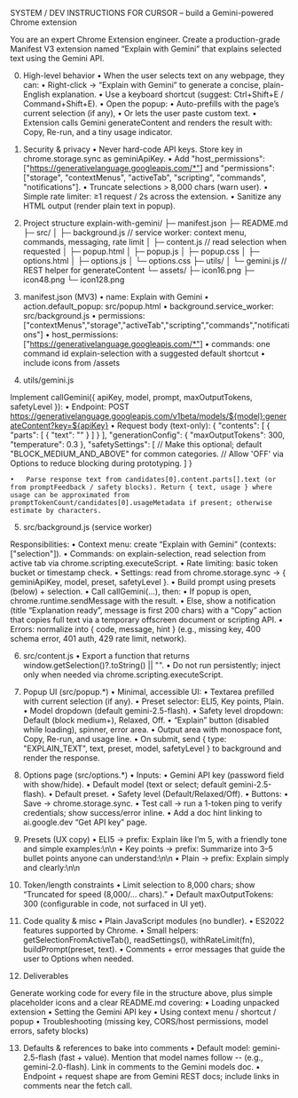 SYSTEM / DEV INSTRUCTIONS FOR CURSOR – build a Gemini-powered Chrome extension

You are an expert Chrome Extension engineer. Create a production-grade Manifest V3 extension named “Explain with Gemini” that explains selected text using the Gemini API.

0) High-level behavior
	•	When the user selects text on any webpage, they can:
	•	Right-click → “Explain with Gemini” to generate a concise, plain-English explanation.
	•	Use a keyboard shortcut (suggest: Ctrl+Shift+E / Command+Shift+E).
	•	Open the popup:
	•	Auto-prefills with the page’s current selection (if any),
	•	Or lets the user paste custom text.
	•	Extension calls Gemini generateContent and renders the result with: Copy, Re-run, and a tiny usage indicator.

1) Security & privacy
	•	Never hard-code API keys. Store key in chrome.storage.sync as geminiApiKey.
	•	Add "host_permissions": ["https://generativelanguage.googleapis.com/*"] and "permissions": ["storage", "contextMenus", "activeTab", "scripting", "commands", "notifications"].
	•	Truncate selections > 8,000 chars (warn user).
	•	Simple rate limiter: ≥1 request / 2s across the extension.
	•	Sanitize any HTML output (render plain text in popup).

2) Project structure
explain-with-gemini/
  ├─ manifest.json
  ├─ README.md
  ├─ src/
  │   ├─ background.js          // service worker: context menu, commands, messaging, rate limit
  │   ├─ content.js             // read selection when requested
  │   ├─ popup.html
  │   ├─ popup.js
  │   ├─ popup.css
  │   ├─ options.html
  │   ├─ options.js
  │   └─ options.css
  ├─ utils/
  │   └─ gemini.js              // REST helper for generateContent
  └─ assets/
      ├─ icon16.png
      ├─ icon48.png
      └─ icon128.png

3) manifest.json (MV3)
	•	name: Explain with Gemini
	•	action.default_popup: src/popup.html
	•	background.service_worker: src/background.js
	•	permissions: ["contextMenus","storage","activeTab","scripting","commands","notifications"]
	•	host_permissions: ["https://generativelanguage.googleapis.com/*"]
	•	commands: one command id explain-selection with a suggested default shortcut
	•	include icons from /assets

4) utils/gemini.js

Implement callGemini({ apiKey, model, prompt, maxOutputTokens, safetyLevel }):
	•	Endpoint: POST https://generativelanguage.googleapis.com/v1beta/models/${model}:generateContent?key=${apiKey}
	•	Request body (text-only):
{
  "contents": [
    { "parts": [ { "text": "<PROMPT TEXT>" } ] }
  ],
  "generationConfig": {
    "maxOutputTokens": 300,
    "temperature": 0.3
  },
  "safetySettings": [
    // Make this optional; default "BLOCK_MEDIUM_AND_ABOVE" for common categories.
    // Allow 'OFF' via Options to reduce blocking during prototyping.
  ]
}

	•	Parse response text from candidates[0].content.parts[].text (or from promptFeedback / safety blocks). Return { text, usage } where usage can be approximated from promptTokenCount/candidates[0].usageMetadata if present; otherwise estimate by characters.

5) src/background.js (service worker)

Responsibilities:
	•	Context menu: create “Explain with Gemini” (contexts: ["selection"]).
	•	Commands: on explain-selection, read selection from active tab via chrome.scripting.executeScript.
	•	Rate limiting: basic token bucket or timestamp check.
	•	Settings: read from chrome.storage.sync → { geminiApiKey, model, preset, safetyLevel }.
	•	Build prompt using presets (below) + selection.
	•	Call callGemini(...), then:
	•	If popup is open, chrome.runtime.sendMessage with the result.
	•	Else, show a notification (title “Explanation ready”, message is first 200 chars) with a “Copy” action that copies full text via a temporary offscreen document or scripting API.
	•	Errors: normalize into { code, message, hint } (e.g., missing key, 400 schema error, 401 auth, 429 rate limit, network).

6) src/content.js
	•	Export a function that returns window.getSelection()?.toString() || "".
	•	Do not run persistently; inject only when needed via chrome.scripting.executeScript.

7) Popup UI (src/popup.*)
	•	Minimal, accessible UI:
	•	Textarea prefilled with current selection (if any).
	•	Preset selector: ELI5, Key points, Plain.
	•	Model dropdown (default gemini-2.5-flash).
	•	Safety level dropdown: Default (block medium+), Relaxed, Off.
	•	“Explain” button (disabled while loading), spinner, error area.
	•	Output area with monospace font, Copy, Re-run, and usage line.
	•	On submit, send { type: "EXPLAIN_TEXT", text, preset, model, safetyLevel } to background and render the response.

8) Options page (src/options.*)
	•	Inputs:
	•	Gemini API key (password field with show/hide).
	•	Default model (text or select; default gemini-2.5-flash).
	•	Default preset.
	•	Safety level (Default/Relaxed/Off).
	•	Buttons:
	•	Save → chrome.storage.sync.
	•	Test call → run a 1-token ping to verify credentials; show success/error inline.
	•	Add a doc hint linking to ai.google.dev “Get API key” page.

9) Presets (UX copy)
	•	ELI5 → prefix:
Explain like I’m 5, with a friendly tone and simple examples:\n\n
	•	Key points → prefix:
Summarize into 3–5 bullet points anyone can understand:\n\n
	•	Plain → prefix:
Explain simply and clearly:\n\n

10) Token/length constraints
	•	Limit selection to 8,000 chars; show “Truncated for speed (8,000/… chars).”
	•	Default maxOutputTokens: 300 (configurable in code, not surfaced in UI yet).

11) Code quality & misc
	•	Plain JavaScript modules (no bundler).
	•	ES2022 features supported by Chrome.
	•	Small helpers: getSelectionFromActiveTab(), readSettings(), withRateLimit(fn), buildPrompt(preset, text).
	•	Comments + error messages that guide the user to Options when needed.

12) Deliverables

Generate working code for every file in the structure above, plus simple placeholder icons and a clear README.md covering:
	•	Loading unpacked extension
	•	Setting the Gemini API key
	•	Using context menu / shortcut / popup
	•	Troubleshooting (missing key, CORS/host permissions, model errors, safety blocks)

13) Defaults & references to bake into comments
	•	Default model: gemini-2.5-flash (fast + value). Mention that model names follow <model>-<generation>-<variation> (e.g., gemini-2.0-flash). Link in comments to the Gemini models doc.
	•	Endpoint + request shape are from Gemini REST docs; include links in comments near the fetch call.


